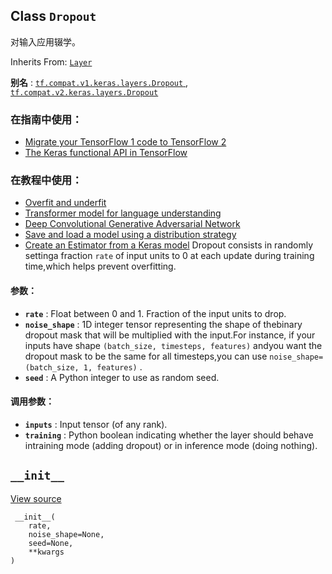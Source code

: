 

## Class  `Dropout` 
对输入应用辍学。

Inherits From: [ `Layer` ](https://tensorflow.google.cn/api_docs/python/tf/keras/layers/Layer)

**别名** : [ `tf.compat.v1.keras.layers.Dropout` ](/api_docs/python/tf/keras/layers/Dropout), [ `tf.compat.v2.keras.layers.Dropout` ](/api_docs/python/tf/keras/layers/Dropout)

### 在指南中使用：
- [Migrate your TensorFlow 1 code to TensorFlow 2](https://tensorflow.google.cn/guide/migrate)
- [The Keras functional API in TensorFlow](https://tensorflow.google.cn/guide/keras/functional)


### 在教程中使用：
- [Overfit and underfit](https://tensorflow.google.cn/tutorials/keras/overfit_and_underfit)
- [Transformer model for language understanding](https://tensorflow.google.cn/tutorials/text/transformer)
- [Deep Convolutional Generative Adversarial Network](https://tensorflow.google.cn/tutorials/generative/dcgan)
- [Save and load a model using a distribution strategy](https://tensorflow.google.cn/tutorials/distribute/save_and_load)
- [Create an Estimator from a Keras model](https://tensorflow.google.cn/tutorials/estimator/keras_model_to_estimator)
Dropout consists in randomly settinga fraction  `rate`  of input units to 0 at each update during training time,which helps prevent overfitting.

#### 参数：
- **`rate`** : Float between 0 and 1. Fraction of the input units to drop.
- **`noise_shape`** : 1D integer tensor representing the shape of thebinary dropout mask that will be multiplied with the input.For instance, if your inputs have shape `(batch_size, timesteps, features)`  andyou want the dropout mask to be the same for all timesteps,you can use  `noise_shape=(batch_size, 1, features)` .
- **`seed`** : A Python integer to use as random seed.


#### 调用参数：
- **`inputs`** : Input tensor (of any rank).
- **`training`** : Python boolean indicating whether the layer should behave intraining mode (adding dropout) or in inference mode (doing nothing).


##  `__init__` 
[View source](https://github.com/tensorflow/tensorflow/blob/r2.0/tensorflow/python/keras/layers/core.py#L133-L138)

```
 __init__(
    rate,
    noise_shape=None,
    seed=None,
    **kwargs
)
 
```

